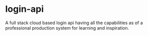 # login-api
A full stack cloud based login api having all the capabilities as of a professional production system for learning and inspiration.
